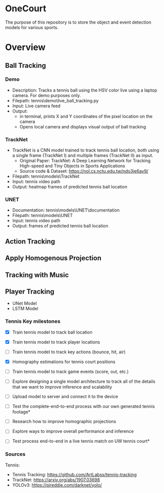 # OneCourt

The purpose of this repository is to store the object and event detection models for various sports.

# Overview

## Ball Tracking
### Demo
* Description: Tracks a tennis ball using the HSV color live using a laptop camera. For demo purposes only.
* Filepath: tennis\demo\live_ball_tracking.py
* Input: Live camera feed
* Output: 
    * in terminal, prints X and Y coordinates of the pixel location on the camera
    * Opens local camera and displays visual output of ball tracking

### TrackNet
* TrackNet is a CNN model trained to track tennis ball location, both using a single frame (TrackNet I) and multiple frames (TrackNet II) as input. 
    * Original Paper: TrackNet: A Deep Learning Network for Tracking High-speed and Tiny Objects in Sports Applications 
    * Source code & Dataset: https://nol.cs.nctu.edu.tw/ndo3je6av9/ 
* Filepath: tennis\models\TrackNet
* Input: tennis video path
* Output: heatmap frames of predicted tennis ball location

### UNET
* Documentation: tennis\models\UNET\documentation
* Filepath: tennis\models\UNET
* Input:  tennis video path
* Output: frames of predicted tennis ball location

## Action Tracking

## Apply Homogenous Projection

## Tracking with Music 
 
## Player Tracking
  * UNet Model 
  * LSTM Model

### Tennis Key milestones
 - [X] Train tennis model to track ball location
 - [X] Train tennis model to track player locations
 - [ ] Train tennis model to track key actions (bounce, hit, air)
 - [X] Homography estimations for tennis court positions
 - [ ] Train tennis model to track game events (score, out, etc.)
 - [ ] Explore designing a single model architecture to track all of the details that we want to improve inference and scalability
 - [ ] Upload model to server and connect it to the device
 - [ ] Test the complete-end-to-end process with our own generated tennis footage*
 - [ ] Research how to improve homographic projections
 - [ ] Explore ways to improve overall performance and inference
 - [ ] Test process end-to-end in a live tennis match on UW tennis court*


### Sources
Tennis: 
* Tennis Tracking: https://github.com/ArtLabss/tennis-tracking 
* TrackNet: https://arxiv.org/abs/1907.03698 
* YOLOv3: https://pjreddie.com/darknet/yolo/ 
